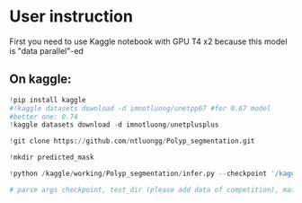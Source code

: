 # User instruction
First you need to use Kaggle notebook with GPU T4 x2 because this model is "data parallel"-ed

## On kaggle:
```python
!pip install kaggle
#!kaggle datasets download -d imnotluong/unetpp67 #for 0.67 model
#better one: 0.74
!kaggle datasets download -d imnotluong/unetplusplus
```
```python
!git clone https://github.com/ntluongg/Polyp_segmentation.git
```
```python
!mkdir predicted_mask 
```
```python
!python /kaggle/working/Polyp_segmentation/infer.py --checkpoint '/kaggle/working/unet_model.pth' --test_dir '/kaggle/input/bkai-igh-neopolyp/test/test' --mask_dir '/kaggle/working/predicted_mask'

# parse args checkpoint, test_dir (please add data of competition), mask_dir

